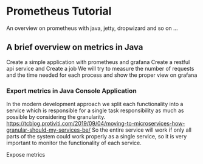 # Prometheus Tutorial
An overview on prometheus with java, jetty, dropwizard and so on ...


## A brief overview on metrics in Java

Create a simple application with prometheus and grafana
Create a restful api service and
Create a job
We will try to measure the number of requests and the time needed for each process and show the proper view on grafana

### Export metrics in Java Console Application
In the modern development approach we split each functionality into a service which is responsible for a single task responsibility as much as possible by considering the granularity.
https://tcblog.protiviti.com/2019/09/04/moving-to-microservices-how-granular-should-my-services-be/
So the entire service will work if only all parts of the system could work properly as a single service, so it is very important to monitor the functionality of each service.

Expose metrics 

